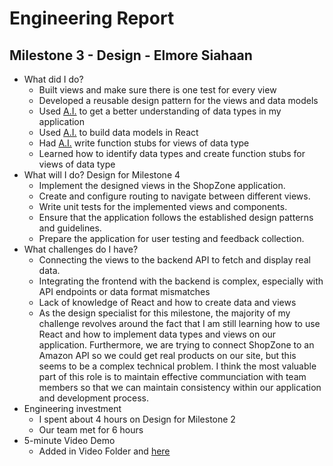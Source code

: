 # Engineering Report

## Milestone 3 - Design - Elmore Siahaan

* What did I do?
    * Built views and make sure there is one test for every view
    * Developed a reusable design pattern for the views and data models
    * Used [A.I.](AI.md) to get a better understanding of data types in my application
    * Used [A.I.](AI.md) to build data models in React
    * Had [A.I.](AI.md) write function stubs for views of data type
    * Learned how to identify data types and create function stubs for views of data type
* What will I do?  Design for Milestone 4
    * Implement the designed views in the ShopZone application.
    * Create and configure routing to navigate between different views.
    * Write unit tests for the implemented views and components.
    * Ensure that the application follows the established design patterns and guidelines.
    * Prepare the application for user testing and feedback collection.
* What challenges do I have?
    * Connecting the views to the backend API to fetch and display real data.
    * Integrating the frontend with the backend is complex, especially with API endpoints or data format mismatches
    * Lack of knowledge of React and how to create data and views 
    * As the design specialist for this milestone, the majority of my challenge revolves around the fact that I am still learning how to use React and how to implement data types and views on our application. Furthermore, we are trying to connect ShopZone to an Amazon API so we could get real products on our site, but this seems to be a complex technical problem. I think the most valuable part of this role is to maintain effective communciation with team members so that we can maintain consistency within our application and development process.
* Engineering investment
    * I spent about 4 hours on Design for Milestone 2
    * Our team met for 6 hours 
* 5-minute Video Demo
    * Added in Video Folder and [here](Video.md)